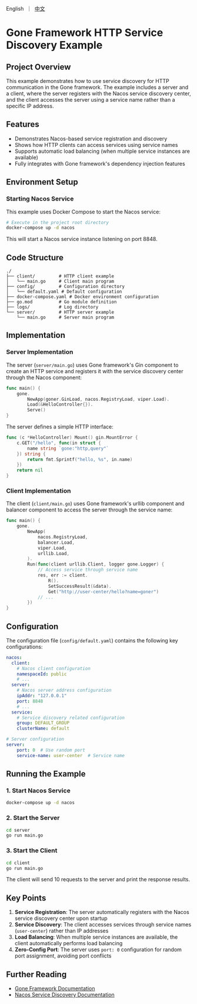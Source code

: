 [//]: # (desc: http service discovery example using gin)

<p>
    English&nbsp ｜&nbsp <a href="README_CN.md">中文</a>
</p>

# Gone Framework HTTP Service Discovery Example

## Project Overview

This example demonstrates how to use service discovery for HTTP communication in the Gone framework. The example includes a server and a client, where the server registers with the Nacos service discovery center, and the client accesses the server using a service name rather than a specific IP address.

## Features

- Demonstrates Nacos-based service registration and discovery
- Shows how HTTP clients can access services using service names
- Supports automatic load balancing (when multiple service instances are available)
- Fully integrates with Gone framework's dependency injection features

## Environment Setup

### Starting Nacos Service

This example uses Docker Compose to start the Nacos service:

```bash
# Execute in the project root directory
docker-compose up -d nacos
```

This will start a Nacos service instance listening on port 8848.

## Code Structure

```
./
├── client/         # HTTP client example
│   └── main.go     # Client main program
├── config/         # Configuration directory
│   └── default.yaml # Default configuration
├── docker-compose.yaml # Docker environment configuration
├── go.mod          # Go module definition
├── logs/           # Log directory
└── server/         # HTTP server example
    └── main.go     # Server main program
```

## Implementation

### Server Implementation

The server (`server/main.go`) uses Gone framework's Gin component to create an HTTP service and registers it with the service discovery center through the Nacos component:

```go
func main() {
	gone.
		NewApp(goner.GinLoad, nacos.RegistryLoad, viper.Load).
		Load(&HelloController{}).
		Serve()
}
```

The server defines a simple HTTP interface:

```go
func (c *HelloController) Mount() gin.MountError {
	c.GET("/hello", func(in struct {
		name string `gone:"http,query"`
	}) string {
		return fmt.Sprintf("hello, %s", in.name)
	})
	return nil
}
```

### Client Implementation

The client (`client/main.go`) uses Gone framework's urllib component and balancer component to access the server through the service name:

```go
func main() {
	gone.
		NewApp(
			nacos.RegistryLoad,
			balancer.Load,
			viper.Load,
			urllib.Load,
		).
		Run(func(client urllib.Client, logger gone.Logger) {
			// Access service through service name
			res, err := client.
				R().
				SetSuccessResult(&data).
				Get("http://user-center/hello?name=goner")
			// ...
		})
}
```

## Configuration

The configuration file (`config/default.yaml`) contains the following key configurations:

```yaml
nacos:
  client:
    # Nacos client configuration
    namespaceId: public
    # ...
  server:
    # Nacos server address configuration
    ipAddr: "127.0.0.1"
    port: 8848
    # ...
  service:
    # Service discovery related configuration
    group: DEFAULT_GROUP
    clusterName: default

# Server configuration
server:
    port: 0  # Use random port
    service-name: user-center  # Service name
```

## Running the Example

### 1. Start Nacos Service

```bash
docker-compose up -d nacos
```

### 2. Start the Server

```bash
cd server
go run main.go
```

### 3. Start the Client

```bash
cd client
go run main.go
```

The client will send 10 requests to the server and print the response results.

## Key Points

1. **Service Registration**: The server automatically registers with the Nacos service discovery center upon startup
2. **Service Discovery**: The client accesses services through service names (`user-center`) rather than IP addresses
3. **Load Balancing**: When multiple service instances are available, the client automatically performs load balancing
4. **Zero-Config Port**: The server uses `port: 0` configuration for random port assignment, avoiding port conflicts

## Further Reading

- [Gone Framework Documentation](https://github.com/gone-io/gone)
- [Nacos Service Discovery Documentation](https://nacos.io/en/docs/v2/guide/user/service-discovery.html)